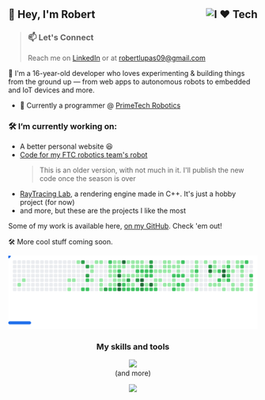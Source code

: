 ## 👋 Hey, I'm Robert <img align="right" src="https://img.shields.io/badge/I%20%E2%9D%A4%EF%B8%8F-Tech-blue?style=flat" alt="I ❤️ Tech"/>

> ### 📫 Let's Connect
> 
> Reach me on [LinkedIn](https://www.linkedin.com/in/robertlupas/) or at robertlupas09@gmail.com

🚀 I'm a 16-year-old developer who loves experimenting & building things from the ground up — from web apps to autonomous robots to embedded and IoT devices and more.

- 🔧 Currently a programmer @ [PrimeTech Robotics](https://github.com/PrimeTech-Robotics)

### 🛠️ I’m currently working on:
- A better personal website 😆
- [Code for my FTC robotics team's robot](https://github.com/PrimeTech-Robotics/FTC-Into-The-Deep-RoadRunner)
  > This is an older version, with not much in it. I'll publish the new code once the season is over
- [RayTracing Lab](https://github.com/RobertLupas/RayTracing-Lab), a rendering engine made in C++. It's just a hobby project (for now)
- and more, but these are the projects I like the most

Some of my work is available here, [on my GitHub](https://github.com/RobertLupas?tab=repositories). Check 'em out!

🛠 More cool stuff coming soon.

<picture>
  <source
    media="(prefers-color-scheme: dark)"
    srcset="images/breakout-dark.svg"
  />
  <source
    media="(prefers-color-scheme: light)"
    srcset="images/breakout-light.svg"
  />
  <img alt="Breakout Game" src="images/breakout-light.svg" />
</picture>

<h3 align="center">My skills and tools</h3>
<p align="center">
  <img src="https://skillicons.dev/icons?i=html,css,js,alpinejs,nodejs,bun,cpp,java,kotlin,vscode,visualstudio,replit,postman&theme=dark" />
  <br>
  (and more)
</p>

<p align="center">
  <img src="https://github-readme-stats.vercel.app/api?username=RobertLupas&show_icons=true&theme=github_dark&hide_border=true" />
</p>
